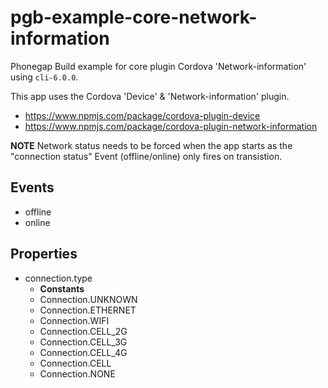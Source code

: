 # pgb-example-core-network-information
Phonegap Build example for core plugin Cordova 'Network-information' using `cli-6.0.0`.

This app uses the Cordova 'Device' & 'Network-information' plugin.

* https://www.npmjs.com/package/cordova-plugin-device
* https://www.npmjs.com/package/cordova-plugin-network-information

**NOTE** Network status needs to be forced when the app starts as the "connection status" Event (offline/online) only fires on transistion.

## Events

* offline
* online

## Properties

* connection.type
  * **Constants**
  * Connection.UNKNOWN
  * Connection.ETHERNET
  * Connection.WIFI
  * Connection.CELL_2G
  * Connection.CELL_3G
  * Connection.CELL_4G
  * Connection.CELL
  * Connection.NONE
